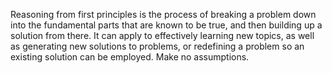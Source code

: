  Reasoning from first principles is the process of breaking a problem down into the fundamental parts that are known to be true, and then building up a solution from there. It can apply to effectively learning new topics, as well as generating new solutions to problems, or redefining a problem so an existing solution can be employed. Make no assumptions.